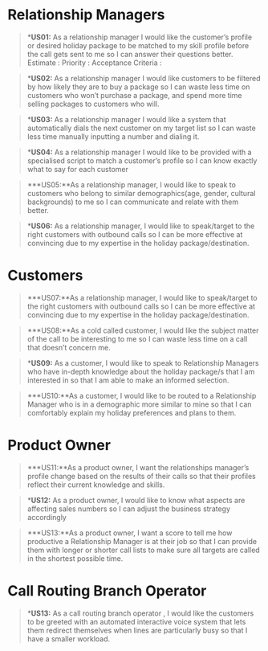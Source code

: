 # Relationship Managers 

>***US01:** As a relationship manager I would like the customer’s profile or desired holiday package to be matched to my skill profile before the call gets sent to me so I can answer their questions better.
    Estimate : 
    Priority : 
    Acceptance Criteria : 


>***US02:** As a relationship manager I would like customers to be filtered by how likely they are to buy a package so I can waste less time on customers who won’t purchase a package, and spend more time selling packages to customers who will. 

>***US03:** As a relationship manager I would like a system that automatically dials the next customer on my target list so I can waste less time manually inputting a number and dialing it.

>***US04:** As a relationship manager I would like to be provided with a specialised script to match a customer’s profile so I can know exactly what to say for each customer  

>***US05:**As a relationship manager, I would like to speak to customers who belong to similar demographics(age, gender, cultural backgrounds)  to me so I can communicate and relate with them better. 

>***US06:** As a relationship manager, I would like to speak/target to the right customers with outbound calls so I can be more effective at convincing due to my expertise in the holiday package/destination. 

# Customers

>***US07:**As a relationship manager, I would like to speak/target to the right customers with outbound calls so I can be more effective at convincing due to my expertise in the holiday package/destination. 

>***US08:**As a cold called customer, I would like the subject matter of the call to be interesting to me so I can waste less time on a call that doesn’t concern me. 

>***US09:** As a customer, I would like to speak to Relationship Managers who have in-depth knowledge about the holiday package/s that I am interested in so that I am able to make an informed selection. 

>***US10:**As a customer, I would like to be routed to a Relationship Manager who is in a demographic more similar to mine so that I can comfortably explain my holiday preferences and plans to them. 


# Product Owner
>***US11:**As a product owner, I want the relationships manager’s profile change based on the results of their calls so that their profiles reflect their current knowledge and skills. 

>***US12:** As a product owner, I would like to know what aspects are affecting sales numbers so I can adjust the business strategy accordingly

>***US13:**As a product owner, I want  a score to tell me how productive a Relationship Manager is at their job so that I can provide them with longer or shorter call lists to make sure all targets are called in the shortest possible time.


# Call Routing Branch Operator 
>***US13:** As a call routing branch operator , I would like the customers to be greeted with an automated interactive voice system that lets them redirect themselves when lines are particularly busy so that I have a smaller workload. 

